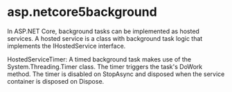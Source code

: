 # asp.netcore5background

In ASP.NET Core, background tasks can be implemented as hosted services. A hosted service is a class with background task logic that implements the IHostedService interface.

HostedServiceTimer:
A timed background task makes use of the System.Threading.Timer class. The timer triggers the task's DoWork method. The timer is disabled on StopAsync and disposed when the service container is disposed on Dispose.